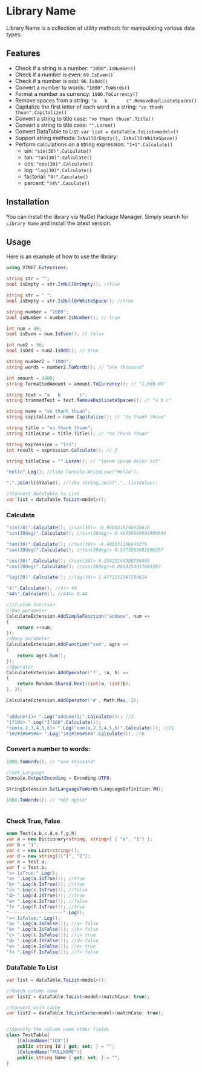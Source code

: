 ﻿# Library Name
Library Name is a collection of utility methods for manipulating various data types.

## Features
- Check if a string is a number: `"1000".IsNumber()`
- Check if a number is even: `69.IsEven()`
- Check if a number is odd: `96.IsOdd()`
- Convert a number to words: `"1000".ToWords()`
- Format a number as currency: `1000.ToCurrency()`
- Remove spaces from a string: `"a   b       c".RemoveDuplicateSpaces()`
- Capitalize the first letter of each word in a string: `"vo thanh thuan".Capitalize()`
- Convert a string to title case: `"vo thanh thuan".Title()`
- Convert a string to title case: `"".Lorem()`
- Convert DataTable to List: `var list = dataTable.ToList<model>()`
- Support string methods: `IsNullOrEmpty(), IsNullOrWhiteSpace()`
- Perform calculations on a string expression: `"1+1".Calculate()`
	- sin: `"sin(30)".Calculate()`
	- tan: `"tan(30)".Calculate()`
	- cos: `"cos(30)".Calculate()`
	- log: `"log(30)".Calculate()`
	- factorial: `"4!".Caculate()`
	- percent: `"44%".Caculate()`
## Installation

You can install the library via NuGet Package Manager. Simply search for `Library Name` and install the latest version.

## Usage

Here is an example of how to use the library:

```csharp
using VTNET.Extensions;

string str = "";
bool isEmpty = str.IsNullOrEmpty(); //true

string str = " ";
bool isEmpty = str.IsNullOrWhiteSpace(); //true

string number = "1000";
bool isNumber = number.IsNumber(); // true

int num = 69;
bool isEven = num.IsEven(); // false

int num2 = 96;
bool isOdd = num2.IsOdd(); // true

string number2 = "1000";
string words = number2.ToWords(); // "one thousand"

int amount = 1000;
string formattedAmount = amount.ToCurrency(); // "1,000.00"

string text = "a   b       c";
string trimmedText = text.RemoveDuplicateSpaces(); // "a b c"

string name = "vo thanh thuan";
string capitalized = name.Capitalize(); // "Vo thanh thuan"

string title = "vo thanh thuan";
string titleCase = title.Title(); // "Vo Thanh Thuan"

string expression = "1+1";
int result = expression.Calculate(); // 2

string titleCase = "".Lorem(); // "lorem ipsum dolor sit"

"Hello".Log(); //like Console.WriteLine("Hello");

",".Join(listValue); //like string.Join(",", listValue);

//Convert DataTable to List
var list = dataTable.ToList<model>();

```

### Calculate
```csharp
"sin(30)".Calculate(); //sin(30)> -0.9880316240928618
"sin(30deg)".Calculate(); //sin(30deg)> 0.49999999999999994

"tan(30)".Calculate(); //tan(30)> -6.405331196646276
"tan(30deg)".Calculate(); //tan(30deg)> 0.5773502691896257

"cos(30)".Calculate(); //cos(30)> 0.15425144988758405
"cos(30deg)".Calculate(); //cos(30deg)>0.8660254037844387

"log(30)".Calculate(); //log(30)> 1.4771212547196624

"4!".Calculate(); //4!> 44
"44%".Calculate(); //44%> 0.44

///Custom function
//One parameter
CalculateExtension.AddSimpleFunction("addone", num =>
{
    return ++num;
});
//Many parameter
CalculateExtension.AddFunction("sum", agrs =>
{
    return agrs.Sum();
});
//Operator
CalculateExtension.AddOperator('?', (a, b) =>
{
    return Random.Shared.Next((int)a, (int)b);
}, 3);

CalculateExtension.AddOperator('#', Math.Max, 3);


"addone(1)> ".Log("addone(1)".Calculate()); //2
"1?100> ".Log("1?100".Calculate());
"sum(a,2,3,4,5,6)> ".Log("sum(a,2,3,4,5,6)".Calculate()); //21
"1#2#3#6#5#4> ".Log("1#2#3#6#5#4".Calculate()); //6
```

### Convert a number to words:
```csharp
1000.ToWords(); // "one thousand"

//Set Language
Console.OutputEncoding = Encoding.UTF8;

StringExtension.SetLanguageToWords(LanguageDefinition.VN);

1000.ToWords(); // "một nghìn"
```

```csharp
```

### Check True, False
```csharp
enum Test{a,b,c,d,e,f,g,h}
var a = new Dictionary<string, string>{ { "a", "1"} };
var b = "1";
var c = new List<string>();
var d = new string[]{"1", "2"};
var e = Test.a;
var f = Test.b;
">> IsTrue:".Log();
"a> ".Log(a.IsTrue()); //true
"b> ".Log(b.IsTrue()); //true
"c> ".Log(c.IsTrue()); //false
"d> ".Log(d.IsTrue()); //true
"e> ".Log(e.IsTrue()); //false
"f> ".Log(f.IsTrue()); //true
"--------------------".Log();
">> IsFalse:".Log();
"a> ".Log(a.IsFalse()); //a> false
"b> ".Log(b.IsFalse()); //b> false
"c> ".Log(c.IsFalse()); //c> true
"d> ".Log(d.IsFalse()); //d> false
"e> ".Log(e.IsFalse()); //e> true
"f> ".Log(f.IsFalse()); //f> false
```

### DataTable To List
```csharp
var list = dataTable.ToList<model>();

//Match column name
var list2 = dataTable.ToList<model>(matchCase: true);

//Convert with cache
var list2 = dataTable.ToListCache<model>(matchCase: true);


//Specify the column name other fields
class TestTable{
	[ColumnName("IDX")]
	public string Id { get; set; } = "";
	[ColumnName("FULLNAME")]
	public string Name { get; set; } = "";
}
```